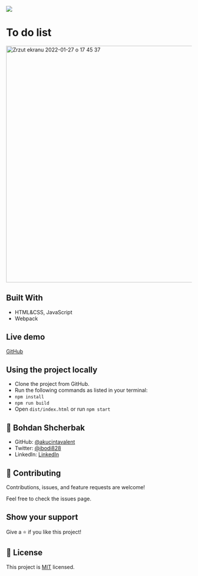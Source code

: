 ![](https://img.shields.io/badge/Microverse-blueviolet)

# To do list

<img width="641" alt="Zrzut ekranu 2022-01-27 o 17 45 37" src="https://user-images.githubusercontent.com/87897753/151393268-0800c33c-8fe5-4831-93db-8b7007f2adc9.png">

## Built With

- HTML&CSS, JavaScript
- Webpack

## Live demo

[GitHub](https://akucintavalent.github.io/to-do-list/)

## Using the project locally

- Clone the project from GitHub.
- Run the following commands as listed in your terminal:
 - `npm install`
 - `npm run build`
 - Open `dist/index.html` or run `npm start`

## 👤 Bohdan Shcherbak

- GitHub: [@akucintavalent](https://github.com/akucintavalent)
- Twitter: [@ibodi828](https://twitter.com/ibodi828)
- LinkedIn: [LinkedIn](https://www.linkedin.com/in/bohdan-shcherbak/)

## 🤝 Contributing

Contributions, issues, and feature requests are welcome!

Feel free to check the issues page.

## Show your support

Give a ⭐️ if you like this project!

## 📝 License

This project is [MIT](./MIT.md) licensed.
